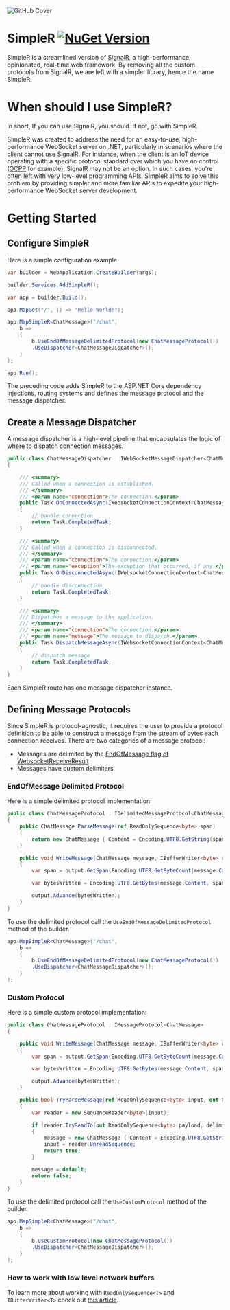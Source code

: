 <!----------------------------------- Heading Section ------------------------------------>
<p align="center">

![GitHub Cover](https://repository-images.githubusercontent.com/506986482/2795e4c7-8f81-466d-b52c-0abd42c7894e)

</p>

# SimpleR [![NuGet Version](https://img.shields.io/nuget/v/SimpleR.Server)](https://www.nuget.org/packages/SimpleR.Server)
SimpleR is a streamlined version of [SignalR](https://github.com/dotnet/aspnetcore/blob/main/src/SignalR/README.md), a high-performance, opinionated, real-time web framework. By removing all the custom protocols from SignalR, we are left with a simpler library, hence the name SimpleR.

# When should I use SimpleR?
In short, If you can use SignalR, you should. If not, go with SimpleR.

SimpleR was created to address the need for an easy-to-use, high-performance WebSocket server on .NET, particularly in scenarios where the client cannot use SignalR. For instance, when the client is an IoT device operating with a specific protocol standard over which you have no control ([OCPP](https://openchargealliance.org) for example), SignalR may not be an option. In such cases, you're often left with very low-level programming APIs. SimpleR aims to solve this problem by providing simpler and more familiar APIs to expedite your high-performance WebSocket server development.

# Getting Started
## Configure SimpleR
Here is a simple configuration example.
```cs
var builder = WebApplication.CreateBuilder(args);

builder.Services.AddSimpleR();

var app = builder.Build();

app.MapGet("/", () => "Hello World!");

app.MapSimpleR<ChatMessage>("/chat",
    b =>
    {
        b.UseEndOfMessageDelimitedProtocol(new ChatMessageProtocol())
        .UseDispatcher<ChatMessageDispatcher>();
    }
);

app.Run();
```
The preceding code adds SimpleR to the ASP.NET Core dependency injections, routing systems and defines the message protocol and the message dispatcher.
## Create a Message Dispatcher
A message dispatcher is a high-level pipeline that encapsulates the logic of where to dispatch connection messages.
```cs
public class ChatMessageDispatcher : IWebSocketMessageDispatcher<ChatMessage>
{

    /// <summary>
    /// Called when a connection is established.
    /// </summary>
    /// <param name="connection">The connection.</param>
    public Task OnConnectedAsync(IWebsocketConnectionContext<ChatMessage> connection)
    {
        // handle connection
        return Task.CompletedTask;
    }

    /// <summary>
    /// Called when a connection is disconnected.
    /// </summary>
    /// <param name="connection">The connection.</param>
    /// <param name="exception">The exception that occurred, if any.</param>
    public Task OnDisconnectedAsync(IWebsocketConnectionContext<ChatMessage> connection, Exception? exception)
    {
        // handle disconnection
        return Task.CompletedTask;
    }

    /// <summary>
    /// Dispatches a message to the application.
    /// </summary>
    /// <param name="connection">The connection.</param>
    /// <param name="message">The message to dispatch.</param>
    public Task DispatchMessageAsync(IWebsocketConnectionContext<ChatMessage> connection, ChatMessage message)
    {
        // dispatch message
        return Task.CompletedTask;
    }
}
```
Each SimpleR route has one message dispatcher instance.
## Defining Message Protocols
Since SimpleR is protocol-agnostic, it requires the user to provide a protocol definition to be able to construct a message from the stream of bytes each connection receives.
There are two categories of a message protocol:
- Messages are delimited by the [EndOfMessage flag of WebsocketReceiveResult](https://learn.microsoft.com/en-Us/dotnet/api/system.net.websockets.websocketreceiveresult)
- Messages have custom delimiters
### EndOfMessage Delimited Protocol
Here is a simple delimited protocol implementation:
```cs
public class ChatMessageProtocol : IDelimitedMessageProtocol<ChatMessage>
{
    public ChatMessage ParseMessage(ref ReadOnlySequence<byte> span)
    {
        return new ChatMessage { Content = Encoding.UTF8.GetString(span) };
    }

    public void WriteMessage(ChatMessage message, IBufferWriter<byte> output)
    {
        var span = output.GetSpan(Encoding.UTF8.GetByteCount(message.Content));

        var bytesWritten = Encoding.UTF8.GetBytes(message.Content, span);

        output.Advance(bytesWritten);
    }
}
```
To use the delimited protocol call the `UseEndOfMessageDelimitedProtocol` method of the builder.
```cs
app.MapSimpleR<ChatMessage>("/chat",
    b =>
    {
        b.UseEndOfMessageDelimitedProtocol(new ChatMessageProtocol())
        .UseDispatcher<ChatMessageDispatcher>();
    }
);
```
### Custom Protocol
Here is a simple custom protocol implementation:
```cs
public class ChatMessageProtocol : IMessageProtocol<ChatMessage>
{

    public void WriteMessage(ChatMessage message, IBufferWriter<byte> output)
    {
        var span = output.GetSpan(Encoding.UTF8.GetByteCount(message.Content));

        var bytesWritten = Encoding.UTF8.GetBytes(message.Content, span);

        output.Advance(bytesWritten);
    }

    public bool TryParseMessage(ref ReadOnlySequence<byte> input, out ChatMessage message)
    {
        var reader = new SequenceReader<byte>(input);

        if (reader.TryReadTo(out ReadOnlySequence<byte> payload, delimiter: 0, advancePastDelimiter: true))
        {
            message = new ChatMessage { Content = Encoding.UTF8.GetString(payload) };
            input = reader.UnreadSequence;
            return true;
        }

        message = default;
        return false;
    }
}
```
To use the delimited protocol call the `UseCustomProtocol` method of the builder.
```cs
app.MapSimpleR<ChatMessage>("/chat",
    b =>
    {
        b.UseCustomProtocol(new ChatMessageProtocol())
        .UseDispatcher<ChatMessageDispatcher>();
    }
);
```
### How to work with low level network buffers
To learn more about working with `ReadOnlySequence<T>` and `IBufferWriter<T>` check out [this article](https://learn.microsoft.com/en-us/dotnet/standard/io/buffers).
